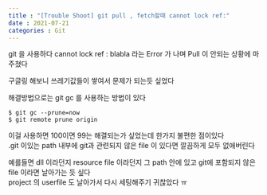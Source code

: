 ```yaml
---
title : "[Trouble Shoot] git pull , fetch할때 cannot lock ref:"
date : 2021-07-21
categories : Git
---
```



git 을 사용하다 cannot lock ref : blabla 라는 Error 가 나며 Pull 이 안되는 상황에 마주쳤다

구글링 해보니 쓰레기값들이 쌓여서 문제가 되는듯 싶었다    

해결방법으로는 git gc 를 사용하는 방법이 있다  

```
$ git gc --prune=now
$ git remote prune origin
```  
  
이걸 사용하면 100이면 99는 해결되는가 싶었는데 한가지 불편한 점이있다  
.git 이있는 path 내부에 git과 관련되지 않은 file 이 있다면 깔끔하게 모두 없애버린다  

예를들면 dll 이라던지 resource file 이라던지 그 path 안에 있고 git에 포함되지 않은 file 이라면 날아가는 듯 싶다  
project 의 userfile 도 날아가서 다시 세팅해주기 귀찮았다 ㅠ
